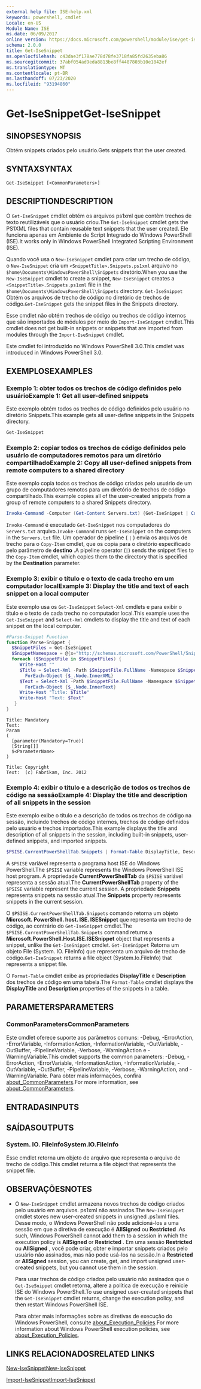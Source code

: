 ```yaml
---
external help file: ISE-help.xml
keywords: powershell, cmdlet
Locale: en-US
Module Name: ISE
ms.date: 06/09/2017
online version: https://docs.microsoft.com/powershell/module/ise/get-isesnippet?view=powershell-5.1&WT.mc_id=ps-gethelp
schema: 2.0.0
title: Get-IseSnippet
ms.openlocfilehash: c43dae3f178ae778d78fe3718fa85fd2635eba86
ms.sourcegitcommit: 37abf054ad9eda8813be8ff4487803b10e1842ef
ms.translationtype: MT
ms.contentlocale: pt-BR
ms.lasthandoff: 07/23/2020
ms.locfileid: "93194860"
---
```

# <span data-ttu-id="5ad6f-103">Get-IseSnippet</span><span class="sxs-lookup"><span data-stu-id="5ad6f-103">Get-IseSnippet</span></span>

## <span data-ttu-id="5ad6f-104">SINOPSE</span><span class="sxs-lookup"><span data-stu-id="5ad6f-104">SYNOPSIS</span></span>
<span data-ttu-id="5ad6f-105">Obtém snippets criados pelo usuário.</span><span class="sxs-lookup"><span data-stu-id="5ad6f-105">Gets snippets that the user created.</span></span>

## <span data-ttu-id="5ad6f-106">SYNTAX</span><span class="sxs-lookup"><span data-stu-id="5ad6f-106">SYNTAX</span></span>

```
Get-IseSnippet [<CommonParameters>]
```

## <span data-ttu-id="5ad6f-107">DESCRIPTION</span><span class="sxs-lookup"><span data-stu-id="5ad6f-107">DESCRIPTION</span></span>

<span data-ttu-id="5ad6f-108">O `Get-IseSnippet` cmdlet obtém os arquivos ps1xml que contêm trechos de texto reutilizáveis que o usuário criou.</span><span class="sxs-lookup"><span data-stu-id="5ad6f-108">The `Get-IseSnippet` cmdlet gets the PS1XML files that contain reusable text snippets that the user created.</span></span> <span data-ttu-id="5ad6f-109">Ele funciona apenas em Ambiente de Script Integrado do Windows PowerShell (ISE).</span><span class="sxs-lookup"><span data-stu-id="5ad6f-109">It works only in Windows PowerShell Integrated Scripting Environment (ISE).</span></span>

<span data-ttu-id="5ad6f-110">Quando você usa o `New-IseSnippet` cmdlet para criar um trecho de código, o `New-IseSnippet` cria um `<SnippetTitle>.Snippets.ps1xml` arquivo no `$home\Documents\WindowsPowerShell\Snippets` diretório.</span><span class="sxs-lookup"><span data-stu-id="5ad6f-110">When you use the `New-IseSnippet` cmdlet to create a snippet, `New-IseSnippet` creates a `<SnippetTitle>.Snippets.ps1xml` file in the `$home\Documents\WindowsPowerShell\Snippets` directory.</span></span>
<span data-ttu-id="5ad6f-111">`Get-IseSnippet` Obtém os arquivos de trecho de código no diretório de trechos de código.</span><span class="sxs-lookup"><span data-stu-id="5ad6f-111">`Get-IseSnippet` gets the snippet files in the Snippets directory.</span></span>

<span data-ttu-id="5ad6f-112">Esse cmdlet não obtém trechos de código ou trechos de código internos que são importados de módulos por meio do `Import-IseSnippet` cmdlet.</span><span class="sxs-lookup"><span data-stu-id="5ad6f-112">This cmdlet does not get built-in snippets or snippets that are imported from modules through the `Import-IseSnippet` cmdlet.</span></span>

<span data-ttu-id="5ad6f-113">Este cmdlet foi introduzido no Windows PowerShell 3.0.</span><span class="sxs-lookup"><span data-stu-id="5ad6f-113">This cmdlet was introduced in Windows PowerShell 3.0.</span></span>

## <span data-ttu-id="5ad6f-114">EXEMPLOS</span><span class="sxs-lookup"><span data-stu-id="5ad6f-114">EXAMPLES</span></span>

### <span data-ttu-id="5ad6f-115">Exemplo 1: obter todos os trechos de código definidos pelo usuário</span><span class="sxs-lookup"><span data-stu-id="5ad6f-115">Example 1: Get all user-defined snippets</span></span>

<span data-ttu-id="5ad6f-116">Este exemplo obtém todos os trechos de código definidos pelo usuário no diretório Snippets.</span><span class="sxs-lookup"><span data-stu-id="5ad6f-116">This example gets all user-define snippets in the Snippets directory.</span></span>

```powershell
Get-IseSnippet
```

### <span data-ttu-id="5ad6f-117">Exemplo 2: copiar todos os trechos de código definidos pelo usuário de computadores remotos para um diretório compartilhado</span><span class="sxs-lookup"><span data-stu-id="5ad6f-117">Example 2: Copy all user-defined snippets from remote computers to a shared directory</span></span>

<span data-ttu-id="5ad6f-118">Este exemplo copia todos os trechos de código criados pelo usuário de um grupo de computadores remotos para um diretório de trechos de código compartilhado.</span><span class="sxs-lookup"><span data-stu-id="5ad6f-118">This example copies all of the user-created snippets from a group of remote computers to a shared Snippets directory.</span></span>

```powershell
Invoke-Command -Computer (Get-Content Servers.txt) {Get-IseSnippet | Copy-Item -Destination \\Server01\Share01\Snippets}
```

<span data-ttu-id="5ad6f-119">`Invoke-Command` é executado `Get-IseSnippet` nos computadores do `Servers.txt` arquivo.</span><span class="sxs-lookup"><span data-stu-id="5ad6f-119">`Invoke-Command` runs `Get-IseSnippet` on the computers in the `Servers.txt` file.</span></span> <span data-ttu-id="5ad6f-120">Um operador de pipeline ( `|` ) envia os arquivos de trecho para o `Copy-Item` cmdlet, que os copia para o diretório especificado pelo parâmetro de **destino** .</span><span class="sxs-lookup"><span data-stu-id="5ad6f-120">A pipeline operator (`|`) sends the snippet files to the `Copy-Item` cmdlet, which copies them to the directory that is specified by the **Destination** parameter.</span></span>

### <span data-ttu-id="5ad6f-121">Exemplo 3: exibir o título e o texto de cada trecho em um computador local</span><span class="sxs-lookup"><span data-stu-id="5ad6f-121">Example 3: Display the title and text of each snippet on a local computer</span></span>

<span data-ttu-id="5ad6f-122">Este exemplo usa os `Get-IseSnippet` `Select-Xml` cmdlets e para exibir o título e o texto de cada trecho no computador local.</span><span class="sxs-lookup"><span data-stu-id="5ad6f-122">This example uses the `Get-IseSnippet` and `Select-Xml` cmdlets to display the title and text of each snippet on the local computer.</span></span>

```powershell
#Parse-Snippet Function
function Parse-Snippet {
  $SnippetFiles = Get-IseSnippet
  $SnippetNamespace = @{x="http://schemas.microsoft.com/PowerShell/Snippets"}
  foreach ($SnippetFile in $SnippetFiles) {
     Write-Host ""
     $Title = Select-Xml -Path $SnippetFile.FullName -Namespace $SnippetNamespace -XPath "//x:Title" |
       ForEach-Object {$_.Node.InnerXML}
     $Text = Select-Xml -Path $SnippetFile.FullName -Namespace $SnippetNamespace -XPath "//x:Script" |
       ForEach-Object {$_.Node.InnerText}
     Write-Host "Title: $Title"
     Write-Host "Text: $Text"
   }
}
```

```Output
Title: Mandatory
Text:
Param
(
  [parameter(Mandatory=True)]
  [String[]]
  $<ParameterName>
)

Title: Copyright
Text:  (c) Fabrikam, Inc. 2012
```

### <span data-ttu-id="5ad6f-123">Exemplo 4: exibir o título e a descrição de todos os trechos de código na sessão</span><span class="sxs-lookup"><span data-stu-id="5ad6f-123">Example 4: Display the title and description of all snippets in the session</span></span>

<span data-ttu-id="5ad6f-124">Este exemplo exibe o título e a descrição de todos os trechos de código na sessão, incluindo trechos de código internos, trechos de código definidos pelo usuário e trechos importados.</span><span class="sxs-lookup"><span data-stu-id="5ad6f-124">This example displays the title and description of all snippets in the session, including built-in snippets, user-defined snippets, and imported snippets.</span></span>

```powershell
$PSISE.CurrentPowerShellTab.Snippets | Format-Table DisplayTitle, Description
```

<span data-ttu-id="5ad6f-125">A `$PSISE` variável representa o programa host ISE do Windows PowerShell.</span><span class="sxs-lookup"><span data-stu-id="5ad6f-125">The `$PSISE` variable represents the Windows PowerShell ISE host program.</span></span> <span data-ttu-id="5ad6f-126">A propriedade **CurrentPowerShellTab** da `$PSISE` variável representa a sessão atual.</span><span class="sxs-lookup"><span data-stu-id="5ad6f-126">The **CurrentPowerShellTab** property of the `$PSISE` variable represent the current session.</span></span> <span data-ttu-id="5ad6f-127">A propriedade **Snippets** representa snippets na sessão atual.</span><span class="sxs-lookup"><span data-stu-id="5ad6f-127">The **Snippets** property represents snippets in the current session.</span></span>

<span data-ttu-id="5ad6f-128">O `$PSISE.CurrentPowerShellTab.Snippets` comando retorna um objeto **Microsoft. PowerShell. host. ISE. ISESnippet** que representa um trecho de código, ao contrário do `Get-IseSnippet` cmdlet.</span><span class="sxs-lookup"><span data-stu-id="5ad6f-128">The `$PSISE.CurrentPowerShellTab.Snippets` command returns a **Microsoft.PowerShell.Host.ISE.ISESnippet** object that represents a snippet, unlike the `Get-IseSnippet` cmdlet.</span></span> <span data-ttu-id="5ad6f-129">`Get-IseSnippet` Retorna um objeto File (System. IO. FileInfo) que representa um arquivo de trecho de código.</span><span class="sxs-lookup"><span data-stu-id="5ad6f-129">`Get-IseSnippet` returns a file object (System.Io.FileInfo) that represents a snippet file.</span></span>

<span data-ttu-id="5ad6f-130">O `Format-Table` cmdlet exibe as propriedades **DisplayTitle** e **Description** dos trechos de código em uma tabela.</span><span class="sxs-lookup"><span data-stu-id="5ad6f-130">The `Format-Table` cmdlet displays the **DisplayTitle** and **Description** properties of the snippets in a table.</span></span>

## <span data-ttu-id="5ad6f-131">PARAMETERS</span><span class="sxs-lookup"><span data-stu-id="5ad6f-131">PARAMETERS</span></span>

### <span data-ttu-id="5ad6f-132">CommonParameters</span><span class="sxs-lookup"><span data-stu-id="5ad6f-132">CommonParameters</span></span>

<span data-ttu-id="5ad6f-133">Este cmdlet oferece suporte aos parâmetros comuns: -Debug, -ErrorAction, -ErrorVariable, -InformationAction, -InformationVariable, -OutVariable, -OutBuffer, -PipelineVariable, -Verbose, -WarningAction e -WarningVariable.</span><span class="sxs-lookup"><span data-stu-id="5ad6f-133">This cmdlet supports the common parameters: -Debug, -ErrorAction, -ErrorVariable, -InformationAction, -InformationVariable, -OutVariable, -OutBuffer, -PipelineVariable, -Verbose, -WarningAction, and -WarningVariable.</span></span> <span data-ttu-id="5ad6f-134">Para obter mais informações, confira [about_CommonParameters](https://go.microsoft.com/fwlink/?LinkID=113216).</span><span class="sxs-lookup"><span data-stu-id="5ad6f-134">For more information, see [about_CommonParameters](https://go.microsoft.com/fwlink/?LinkID=113216).</span></span>

## <span data-ttu-id="5ad6f-135">ENTRADAS</span><span class="sxs-lookup"><span data-stu-id="5ad6f-135">INPUTS</span></span>

## <span data-ttu-id="5ad6f-136">SAÍDAS</span><span class="sxs-lookup"><span data-stu-id="5ad6f-136">OUTPUTS</span></span>

### <span data-ttu-id="5ad6f-137">System. IO. FileInfo</span><span class="sxs-lookup"><span data-stu-id="5ad6f-137">System.IO.FileInfo</span></span>

<span data-ttu-id="5ad6f-138">Esse cmdlet retorna um objeto de arquivo que representa o arquivo de trecho de código.</span><span class="sxs-lookup"><span data-stu-id="5ad6f-138">This cmdlet returns a file object that represents the snippet file.</span></span>

## <span data-ttu-id="5ad6f-139">OBSERVAÇÕES</span><span class="sxs-lookup"><span data-stu-id="5ad6f-139">NOTES</span></span>

* <span data-ttu-id="5ad6f-140">O `New-IseSnippet` cmdlet armazena novos trechos de código criados pelo usuário em arquivos. ps1xml não assinados.</span><span class="sxs-lookup"><span data-stu-id="5ad6f-140">The `New-IseSnippet` cmdlet stores new user-created snippets in unsigned .ps1xml files.</span></span> <span data-ttu-id="5ad6f-141">Desse modo, o Windows PowerShell não pode adicioná-los a uma sessão em que a diretiva de execução é **AllSigned** ou **Restricted** .</span><span class="sxs-lookup"><span data-stu-id="5ad6f-141">As such, Windows PowerShell cannot add them to a session in which the execution policy is **AllSigned** or **Restricted** .</span></span> <span data-ttu-id="5ad6f-142">Em uma sessão **Restricted** ou **AllSigned** , você pode criar, obter e importar snippets criados pelo usuário não assinados, mas não pode usá-los na sessão.</span><span class="sxs-lookup"><span data-stu-id="5ad6f-142">In a **Restricted** or **AllSigned** session, you can create, get, and import unsigned user-created snippets, but you cannot use them in the session.</span></span>

  <span data-ttu-id="5ad6f-143">Para usar trechos de código criados pelo usuário não assinados que o `Get-IseSnippet` cmdlet retorna, altere a política de execução e reinicie ISE do Windows PowerShell.</span><span class="sxs-lookup"><span data-stu-id="5ad6f-143">To use unsigned user-created snippets that the `Get-IseSnippet` cmdlet returns, change the execution policy, and then restart Windows PowerShell ISE.</span></span>

  <span data-ttu-id="5ad6f-144">Para obter mais informações sobre as diretivas de execução do Windows PowerShell, consulte [about_Execution_Policies](../Microsoft.PowerShell.Core/About/about_Execution_Policies.md).</span><span class="sxs-lookup"><span data-stu-id="5ad6f-144">For more information about Windows PowerShell execution policies, see [about_Execution_Policies](../Microsoft.PowerShell.Core/About/about_Execution_Policies.md).</span></span>

## <span data-ttu-id="5ad6f-145">LINKS RELACIONADOS</span><span class="sxs-lookup"><span data-stu-id="5ad6f-145">RELATED LINKS</span></span>

[<span data-ttu-id="5ad6f-146">New-IseSnippet</span><span class="sxs-lookup"><span data-stu-id="5ad6f-146">New-IseSnippet</span></span>](New-IseSnippet.md)

[<span data-ttu-id="5ad6f-147">Import-IseSnippet</span><span class="sxs-lookup"><span data-stu-id="5ad6f-147">Import-IseSnippet</span></span>](Import-IseSnippet.md)
